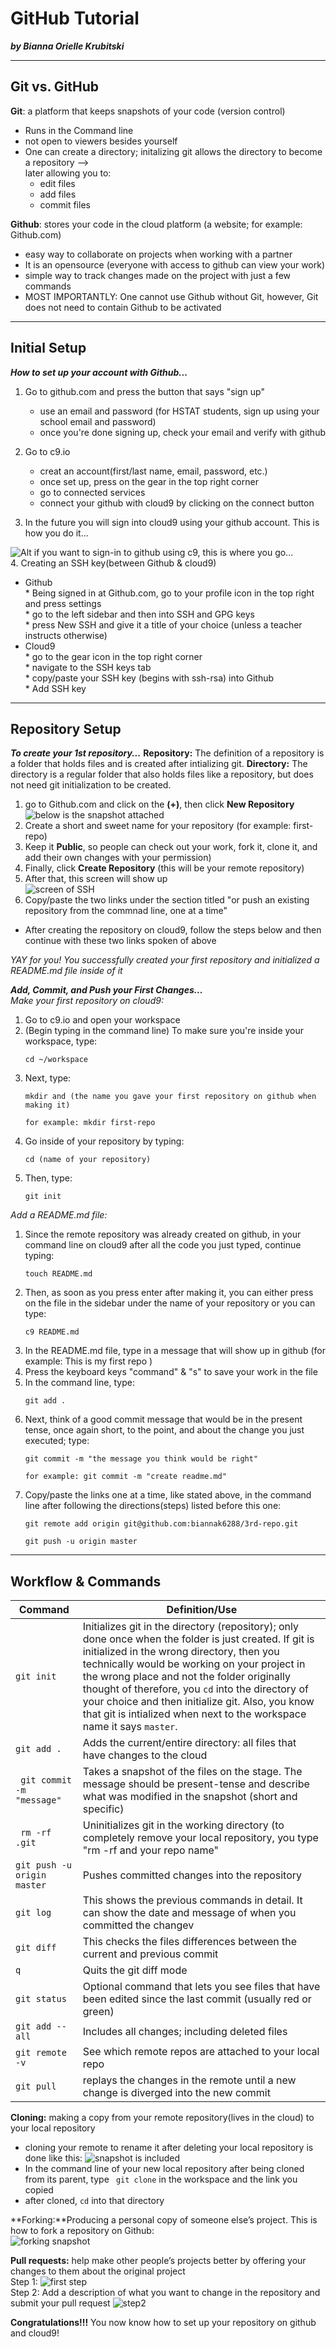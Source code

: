 # GitHub Tutorial

_**by Bianna Orielle Krubitski**_

---
## Git vs. GitHub
**Git**: a platform that keeps snapshots of your code (version control)  
* Runs in the Command line 
* not open to viewers besides yourself
* One can create a directory; initalizing git allows the directory to become a repository -->   
later allowing you to:
    * edit files
    * add files
    * commit files

**Github**: stores your code in the cloud platform (a website; for example: Github.com)
* easy way to collaborate on projects when working with a partner
* It is an opensource (everyone with access to github can view your work)
* simple way to track changes made on the project with just a few commands
* MOST IMPORTANTLY: One cannot use Github without Git, however, Git does not need to contain Github to be activated 

---
## Initial Setup
_**How to set up your account with Github...**_

1. Go to github.com and press the button that says "sign up"
    * use an email and password (for HSTAT students, sign up using your school email and password)
    * once you're done signing up, check your email and verify with github  

2. Go to c9.io
    * creat an account(first/last name, email, password, etc.)
    * once set up, press on the gear in the top right corner
    * go to connected services
    * connect your github with cloud9 by clicking on the connect button  

3. In the future you will sign into cloud9 using your github account. This is how you do it...  

![ Alt if you want to sign-in to github using c9, this is where you go...](https://raw.githubusercontent.com/OperationSpark/using-c9/master/img/c9-signin-github.png)    
4. Creating an SSH key(between Github & cloud9)  
* Github  
        * Being signed in at Github.com, go to your profile icon in the top right and press settings  
        * go to the left sidebar and then into SSH and GPG keys  
        * press New SSH and give it a title of your choice (unless a teacher instructs otherwise)    
* Cloud9  
        * go to the gear icon in the top right corner  
        * navigate to the SSH keys tab  
        * copy/paste your SSH key (begins with ssh-rsa) into Github  
        * Add SSH key

---
## Repository Setup
_**To create your 1st repository...**_ 
**Repository:** The definition of a repository is a folder that holds files and is created after intializing git.
**Directory:** The directory is a regular folder that also holds files like a repository, but does not need git initialization to be created.
1. go to Github.com and click on the **(+)**, then click **New Repository**
    ![below is the snapshot attached](https://github-images.s3.amazonaws.com/enterprise/11.10.340/user/assets/images/help/repository/repo-create.png)    
2. Create a short and sweet name for your repository (for example: first-repo)  
3. Keep it **Public**, so people can check out your work, fork it, clone it, and add their own changes with your permission)  
4. Finally, click **Create Repository** (this will be your remote repository)  
5. After that, this screen will show up  
![screen of SSH](https://d186loudes4jlv.cloudfront.net/git/images/github_new_repo3.png)  
6. Copy/paste the two links under the section titled "or push an existing repository from the commnad line, one at a time"  
* After creating the repository on cloud9, follow the steps below and then continue with these two links spoken of above

_YAY for you! You successfully created your first repository and initialized a README.md file inside of it_

_**Add, Commit, and Push your First Changes...**_    
_Make your first repository on cloud9:_  
1. Go to c9.io and open your workspace      
2. (Begin typing in the command line) To make sure you're inside your workspace, type:
    ```
    cd ~/workspace
    ```   
3. Next, type:  
    ```
    mkdir and (the name you gave your first repository on github when making it)
    ```
    ```
    for example: mkdir first-repo
    ```   
4. Go inside of your repository by typing:
    ```
    cd (name of your repository) 
    ```    
5. Then, type:
    ```
    git init
    ```    

_Add a README.md file:_  
1. Since the remote repository was already created on github, in your command line on cloud9 after all the code you just typed, continue typing:
    ```
    touch README.md
    ```  
2. Then, as soon as you press enter after making it, you can either press on the file in the sidebar under the name of your repository or you can type:
    ```
    c9 README.md
    ```  
3. In the README.md file, type in a message that will show up in github (for example: This is my first repo )  
4. Press the keyboard keys "command" & "s" to save your work in the file  
5. In the command line, type:
    ```
    git add .
    ```  
6. Next, think of a good commit message that would be in the present tense, once again short, to the point, and about the change you just executed; type:
    ```
    git commit -m "the message you think would be right"
    ```
    ```
    for example: git commit -m "create readme.md"
    ```  
7. Copy/paste the links one at a time, like stated above, in the command line after following the directions(steps) listed before this one:
    ```
    git remote add origin git@github.com:biannak6288/3rd-repo.git
    ```
    ```
    git push -u origin master
    ```
---
## Workflow & Commands
Command        | Definition/Use
---------------| -------------
```git init```|Initializes git in the directory (repository); only done once when the folder is just created. If git is initialized in the wrong directory, then you technically would be working on your project in the wrong place and not the folder originally thought of therefore, you ```cd``` into the directory of your choice and then initialize git. Also, you know that git is intialized when next to the workspace name it says ```master```.
```git add .```|Adds the current/entire directory: all files that have changes to the cloud
``` git commit -m "message"```|Takes a snapshot of the files on the stage. The message should be present-tense and describe what was modified in the snapshot (short and specific)
``` rm -rf .git```|Uninitializes git in the working directory  (to completely remove your local repository, you type "rm -rf and your repo name"
```git push -u origin master```|Pushes committed changes into the repository
```git log```|This shows the previous commands in detail. It can show the date and message of when you committed the changev
```git diff ```|This checks the files differences between the current and previous commit
```q```|Quits the git diff mode
```git status```|Optional command that lets you see files that have been edited since the last commit (usually red or green)
```git add --all```|Includes all changes; including deleted files
```git remote -v```|See which remote repos are attached to your local repo
```git pull```|replays the changes in the remote until a new change is diverged into the new commit

**Cloning:** making a copy from your remote repository(lives in the cloud) to your local repository
* cloning your remote to rename it after deleting your local repository is done like this:
![snapshot is included](https://files.readme.io/YzvRCcWSxCKV70afj0Ux_GitHub%20-%20SSH%20-%202.png)
* In the command line of your new local repository after being cloned from its parent, type ``` git clone``` in the workspace and the link you copied
* after cloned, ```cd``` into that directory

**Forking:**Producing a personal copy of someone else’s project. This is how to fork a repository on Github:    
![forking snapshot](http://i.imgur.com/7wapvt2.png)

**Pull requests:** help make other people’s projects better by offering your changes to them about the original project  
Step 1:
![first step](http://i.imgur.com/CXlT0f4.png)   
Step 2: Add a description of what you want to change in the repository and submit your pull request
![step2](http://i.imgur.com/8l2heSy.png)

**Congratulations!!!** You now know how to set up your repository on github and cloud9!






